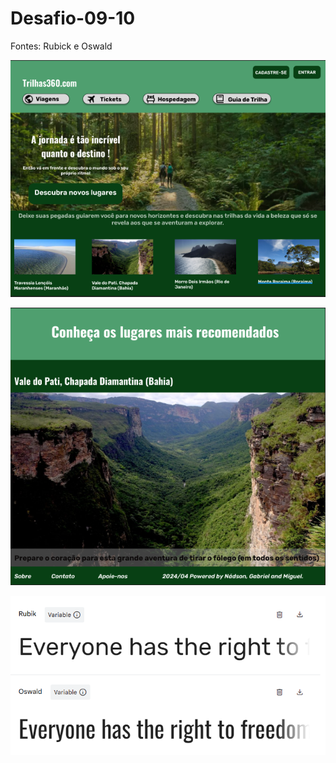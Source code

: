 # Desafio-09-10

Fontes: Rubick e Oswald

![alt text](image.png)

![alt text](image-1.png)

![alt text](<Fontes Desafio-1.png>)
